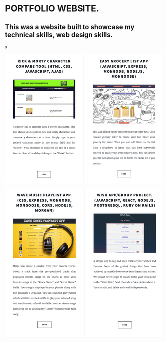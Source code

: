 # PORTFOLIO WEBSITE.

## This was a website built to showcase my technical skills, web design skills.

 x

![](./images/portfolio1.png)

![](./images/portfolio2.png)